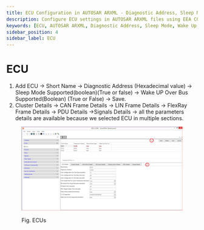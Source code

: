 ```yaml
---
title: ECU Configuration in AUTOSAR ARXML - Diagnostic Address, Sleep Mode, and Frame Details
description: Configure ECU settings in AUTOSAR ARXML files using EEA COM. Define the ECU’s short name, diagnostic address, sleep mode support, and wake-up over bus capability. Manage CAN, LIN, and FlexRay frame details along with PDU and signal parameters across clusters.
keywords: [ECU, AUTOSAR ARXML, Diagnostic Address, Sleep Mode, Wake Up Over Bus, CAN Frame, LIN Frame, FlexRay Frame, PDU Details, Signal Details, ECU Configuration]
sidebar_position: 4
sidebar_label: ECU
---
```


# ECU

1. Add ECU → Short Name → Diagnostic Address (Hexadecimal value) → Sleep Mode Supported(boolean)(True or false) → Wake UP Over Bus Supported(Boolean) (True or False) → Save.
2. Cluster Details → CAN Frame Details → LIN Frame Details → FlexRay Frame Details → PDU Details →Signals Details → all the parameters details are available because we selected ECU in multiple sections.

<div class="text--center">

<figure>

![ECUs](./assets/image51.webp "- ECUs")
<figcaption>Fig. ECUs</figcaption>
</figure>
</div> 

